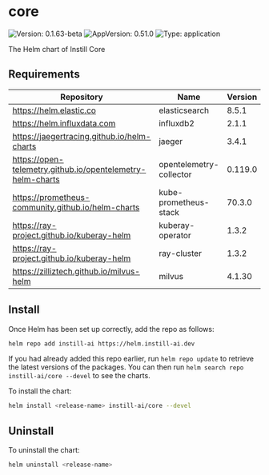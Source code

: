 # core

![Version: 0.1.63-beta](https://img.shields.io/badge/Version-0.1.63--beta-informational?style=flat-square) ![AppVersion: 0.51.0](https://img.shields.io/badge/AppVersion-0.51.0-informational?style=flat-square) ![Type: application](https://img.shields.io/badge/Type-application-informational?style=flat-square)

The Helm chart of Instill Core

## Requirements

| Repository | Name | Version |
|------------|------|---------|
| https://helm.elastic.co | elasticsearch | 8.5.1 |
| https://helm.influxdata.com | influxdb2 | 2.1.1 |
| https://jaegertracing.github.io/helm-charts | jaeger | 3.4.1 |
| https://open-telemetry.github.io/opentelemetry-helm-charts | opentelemetry-collector | 0.119.0 |
| https://prometheus-community.github.io/helm-charts | kube-prometheus-stack | 70.3.0 |
| https://ray-project.github.io/kuberay-helm | kuberay-operator | 1.3.2 |
| https://ray-project.github.io/kuberay-helm | ray-cluster | 1.3.2 |
| https://zilliztech.github.io/milvus-helm | milvus | 4.1.30 |

## Install

Once Helm has been set up correctly, add the repo as follows:

```bash
helm repo add instill-ai https://helm.instill-ai.dev
```

If you had already added this repo earlier, run `helm repo update` to retrieve
the latest versions of the packages. You can then run `helm search repo instill-ai/core --devel` to see the charts.

To install the chart:

```bash
helm install <release-name> instill-ai/core --devel
```

## Uninstall

To uninstall the chart:

```bash
helm uninstall <release-name>
```
